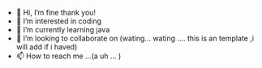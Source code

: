 - 👋 Hi, I’m fine thank you!
- 👀 I’m interested in coding
- 🌱 I’m currently learning java
- 💞️ I’m looking to collaborate on (wating... wating .... this is an template ,i will add if i haved)
- 📫 How to reach me ...(a uh ... )

<!---
q82682810X/q82682810X is a ✨ special ✨ repository because its `README.md` (this file) appears on your GitHub profile.
You can click the Preview link to take a look at your changes.
--->

